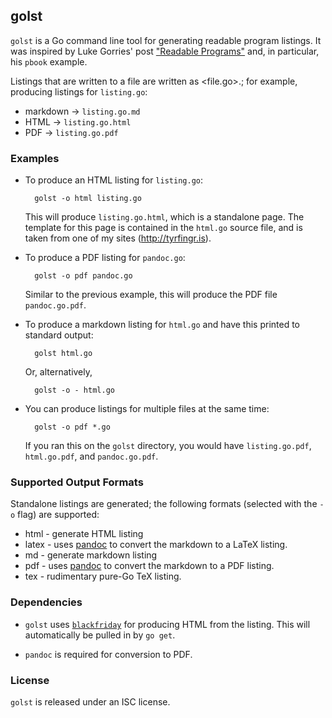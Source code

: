 ## golst

`golst` is a Go command line tool for generating readable program
listings.  It was inspired by Luke Gorries' post 
["Readable Programs"](http://blog.lukego.com/blog/2012/10/24/readable-programs/)
and, in particular, his `pbook` example.

Listings that are written to a file are written as <file.go>.<format>; for
example, producing listings for `listing.go`:

* markdown -> `listing.go.md`
* HTML -> `listing.go.html`
* PDF -> `listing.go.pdf`

### Examples

* To produce an HTML listing for `listing.go`:

        golst -o html listing.go

  This will produce `listing.go.html`, which is a standalone page. The
  template for this page is contained in the `html.go` source file, and
  is taken from one of my sites (http://tyrfingr.is).

* To produce a PDF listing for `pandoc.go`:

        golst -o pdf pandoc.go

  Similar to the previous example, this will produce the PDF file
  `pandoc.go.pdf`.

* To produce a markdown listing for `html.go` and have this printed
  to standard output:

        golst html.go

  Or, alternatively,

        golst -o - html.go

* You can produce listings for multiple files at the same time:

        golst -o pdf *.go

  If you ran this on the `golst` directory, you would have `listing.go.pdf`,
  `html.go.pdf`, and `pandoc.go.pdf`.

### Supported Output Formats

Standalone listings are generated; the following formats (selected with
the `-o` flag) are supported:

* html - generate HTML listing
* latex - uses [pandoc](http://www.johnmacfarlane.net/pandoc/) to convert the
  markdown to a LaTeX listing.
* md - generate markdown listing
* pdf - uses [pandoc](http://www.johnmacfarlane.net/pandoc/) to convert the
  markdown to a PDF listing.
* tex - rudimentary pure-Go TeX listing.

### Dependencies

* `golst` uses [`blackfriday`](https://github.com/russross/blackfriday)
for producing HTML from the listing. This will automatically be pulled in
by `go get`.

* `pandoc` is required for conversion to PDF.

### License

`golst` is released under an ISC license.
